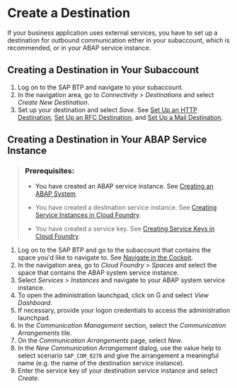 <!-- loio3fa7934f5a714bf88d8490958211382f -->

# Create a Destination

If your business application uses external services, you have to set up a destination for outbound communication either in your subaccount, which is recommended, or in your ABAP service instance.



<a name="loio3fa7934f5a714bf88d8490958211382f__section_wmf_252_tpb"/>

## Creating a Destination in Your Subaccount

1.  Log on to the SAP BTP and navigate to your subaccount.
2.  In the navigation area, go to *Connectivity* \> *Destinations* and select *Create New Destination*.
3.  Set up your destination and select *Save*. See [Set Up an HTTP Destination](Set_Up_an_HTTP_Destination_3884bc3.md), [Set Up an RFC Destination](Set_Up_an_RFC_Destination_a69e99c.md), and [Set Up a Mail Destination](Set_Up_a_Mail_Destination_6a45f42.md).



<a name="loio3fa7934f5a714bf88d8490958211382f__section_y5k_jv2_tpb"/>

## Creating a Destination in Your ABAP Service Instance

> ### Prerequisites:  
> -   You have created an ABAP service instance. See [Creating an ABAP System](https://help.sap.com/viewer/a4c_setup/50b32f144e184154987a06e4b55ce447.html).
> 
> -   You have created a destination service instance. See [Creating Service Instances in Cloud Foundry](https://help.sap.com/viewer/09cc82baadc542a688176dce601398de/Cloud/en-US/6d6846def3c443aa9f83d127353147ce.html).
> -   You have created a service key. See [Creating Service Keys in Cloud Foundry](https://help.sap.com/viewer/09cc82baadc542a688176dce601398de/Cloud/en-US/6fcac08409db4b0f9ad55a6acd4d31c5.html).

1.  Log on to the SAP BTP and go to the subaccount that contains the space you'd like to navigate to. See [Navigate in the Cockpit](https://help.sap.com/viewer/65de2977205c403bbc107264b8eccf4b/Cloud/en-US/0874895f1f78459f9517da55a11ffebd.html).
2.  In the navigation area, go to *Cloud Foundry* \> *Spaces* and select the space that contains the ABAP system service instance.
3.  Select *Services* \> *Instances* and navigate to your ABAP system service instance.
4.  To open the administration launchpad, click on      and select *View Dashboard*.
5.  If necessary, provide your logon credentials to access the administration launchpad.
6.  In the *Communication Management* section, select the *Communication Arrangements* tile.
7.  On the *Communication Arrangements* page, select *New*.
8.  In the *New Communication Arrangement* dialog, use the value help to select scenario `SAP_COM_0276` and give the arrangement a meaningful name \(e.g. the name of the destination service instance\).
9.  Enter the service key of your destination service instance and select *Create*.

